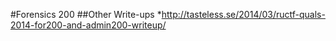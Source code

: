 #Forensics 200
##Other Write-ups
*http://tasteless.se/2014/03/ructf-quals-2014-for200-and-admin200-writeup/

